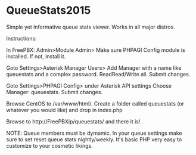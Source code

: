 # QueueStats2015
Simple yet informative queue stats viewer.  Works in all major distros.

Instructions:

In FreePBX: Admin>Module Admin> Make sure PHPAGI Config module is installed. If not, install it.

Goto Settings>Asterisk Manager Users> Add Manager with a name like queuestats and a complex password. ReadRead/Write all. Submit changes.

Goto Settings>PHPAGI Config> under Asterisk API settings Choose Manager: queuestats. Submit changes.

Browse CentOS to /var/www/html/. Create a folder called queuestats (or whatever you would like) and drop in index.php

Browse to http://FreePBXip/queuestats/ and there it is!

NOTE: Queue members must be dymamic.  In your queue settings make sure to set reset queue stats nightly/weekly.  It's basic PHP very easy to customize to your cosmetic likings.

